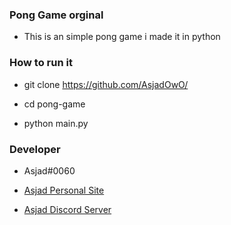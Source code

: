 ### Pong Game orginal

- This is an simple pong game i made it in python 

### How to run it 

-  git clone https://github.com/AsjadOwO/

- cd pong-game

- python main.py


### Developer 
- Asjad#0060 

- [Asjad Personal Site](https://www.asjadowo.xyz/)

- [Asjad Discord Server](https://discord.gg/HdukakhZ4Z)